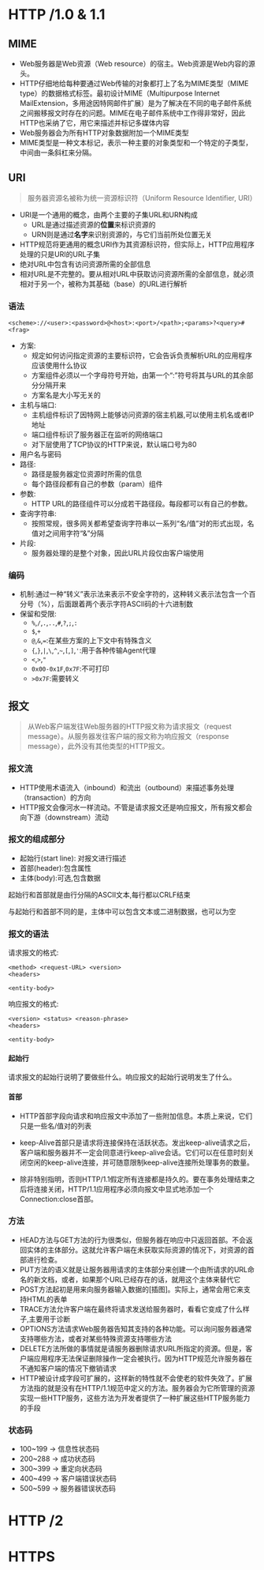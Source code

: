 # HTTP /1.0 & 1.1

## MIME

* Web服务器是Web资源（Web resource）的宿主。Web资源是Web内容的源头。
* HTTP仔细地给每种要通过Web传输的对象都打上了名为MIME类型（MIME type）的数据格式标签。最初设计MIME（Multipurpose Internet MailExtension，多用途因特网邮件扩展）是为了解决在不同的电子邮件系统之间搬移报文时存在的问题。MIME在电子邮件系统中工作得非常好，因此HTTP也采纳了它，用它来描述并标记多媒体内容
* Web服务器会为所有HTTP对象数据附加一个MIME类型
* MIME类型是一种文本标记，表示一种主要的对象类型和一个特定的子类型，中间由一条斜杠来分隔。

## URI

> 服务器资源名被称为统一资源标识符（Uniform Resource Identifier, URI）

* URI是一个通用的概念，由两个主要的子集URL和URN构成
  * URL是通过描述资源的**位置**来标识资源的
  * URN则是通过**名字**来识别资源的，与它们当前所处位置无关
* HTTP规范将更通用的概念URI作为其资源标识符，但实际上，HTTP应用程序处理的只是URI的URL子集
* 绝对URL中包含有访问资源所需的全部信息
* 相对URL是不完整的。要从相对URL中获取访问资源所需的全部信息，就必须相对于另一个，被称为其基础（base）的URL进行解析

### 语法

```
<scheme>://<user>:<password>@<host>:<port>/<path>;<params>?<query>#<frag>
```

* 方案:
  * 规定如何访问指定资源的主要标识符，它会告诉负责解析URL的应用程序应该使用什么协议
  * 方案组件必须以一个字母符号开始，由第一个“:”符号将其与URL的其余部分分隔开来
  * 方案名是大小写无关的
* 主机与端口:
  * 主机组件标识了因特网上能够访问资源的宿主机器,可以使用主机名或者IP地址
  * 端口组件标识了服务器正在监听的网络端口
  * 对下层使用了TCP协议的HTTP来说，默认端口号为80
* 用户名与密码
* 路径:
  * 路径是服务器定位资源时所需的信息
  * 每个路径段都有自己的参数（param）组件
* 参数:
  * HTTP URL的路径组件可以分成若干路径段。每段都可以有自己的参数。
* 查询字符串:
  * 按照常规，很多网关都希望查询字符串以一系列“名/值”对的形式出现，名值对之间用字符“&”分隔
* 片段:
  * 服务器处理的是整个对象，因此URL片段仅由客户端使用

### 编码

* 机制:通过一种“转义”表示法来表示不安全字符的，这种转义表示法包含一个百分号（%），后面跟着两个表示字符ASCII码的十六进制数
* 保留和受限:
  * `%`,`/`,`.`,`..`,`#`,`?`,`;`,`:`
  * `$`,`+`
  * `@`,`&`,`=`:在某些方案的上下文中有特殊含义
  * `{`,`}`,`|`,`\`,`^`,`~`,`[`,`]`,`'`:用于各种传输Agent代理
  * `<`,`>`,`"`
  * `0x00-0x1F`,`0x7F`:不可打印
  * `>0x7F`:需要转义

## 报文

> 从Web客户端发往Web服务器的HTTP报文称为请求报文（request message）。从服务器发往客户端的报文称为响应报文（response message），此外没有其他类型的HTTP报文。

### 报文流

* HTTP使用术语流入（inbound）和流出（outbound）来描述事务处理（transaction）的方向
* HTTP报文会像河水一样流动。不管是请求报文还是响应报文，所有报文都会向下游（downstream）流动

### 报文的组成部分

* 起始行(start line): 对报文进行描述
* 首部(header):包含属性
* 主体(body):可选,包含数据

起始行和首部就是由行分隔的ASCII文本,每行都以CRLF结束

与起始行和首部不同的是，主体中可以包含文本或二进制数据，也可以为空

### 报文的语法

请求报文的格式:

```http
<method> <request-URL> <version>
<headers>

<entity-body>
```

响应报文的格式:

```http
<version> <status> <reason-phrase>
<headers>

<entity-body>
```

#### 起始行

请求报文的起始行说明了要做些什么。响应报文的起始行说明发生了什么。

#### 首部

* HTTP首部字段向请求和响应报文中添加了一些附加信息。本质上来说，它们只是一些名/值对的列表

* keep-Alive首部只是请求将连接保持在活跃状态。发出keep-alive请求之后，客户端和服务器并不一定会同意进行keep-alive会话。它们可以在任意时刻关闭空闲的keep-alive连接，并可随意限制keep-alive连接所处理事务的数量。
* 除非特别指明，否则HTTP/1.1假定所有连接都是持久的。要在事务处理结束之后将连接关闭，HTTP/1.1应用程序必须向报文中显式地添加一个Connection:close首部。

### 方法

* HEAD方法与GET方法的行为很类似，但服务器在响应中只返回首部。不会返回实体的主体部分。这就允许客户端在未获取实际资源的情况下，对资源的首部进行检查。
* PUT方法的语义就是让服务器用请求的主体部分来创建一个由所请求的URL命名的新文档，或者，如果那个URL已经存在的话，就用这个主体来替代它
* POST方法起初是用来向服务器输入数据的[插图]。实际上，通常会用它来支持HTML的表单
* TRACE方法允许客户端在最终将请求发送给服务器时，看看它变成了什么样子,主要用于诊断
* OPTIONS方法请求Web服务器告知其支持的各种功能。可以询问服务器通常支持哪些方法，或者对某些特殊资源支持哪些方法
* DELETE方法所做的事情就是请服务器删除请求URL所指定的资源。但是，客户端应用程序无法保证删除操作一定会被执行。因为HTTP规范允许服务器在不通知客户端的情况下撤销请求
* HTTP被设计成字段可扩展的，这样新的特性就不会使老的软件失效了。扩展方法指的就是没有在HTTP/1.1规范中定义的方法。服务器会为它所管理的资源实现一些HTTP服务，这些方法为开发者提供了一种扩展这些HTTP服务能力的手段

### 状态码

* 100~199 -> 信息性状态码
* 200~288 -> 成功状态码
* 300~399 -> 重定向状态码
* 400~499 -> 客户端错误状态码
* 500~599 -> 服务器错误状态码

# HTTP /2

# HTTPS